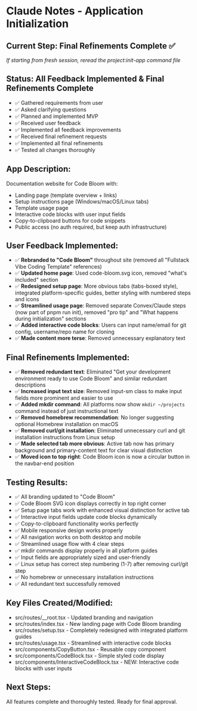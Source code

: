 # Claude Notes - Application Initialization

## Current Step: Final Refinements Complete ✅
*If starting from fresh session, reread the project:init-app command file*

## Status: All Feedback Implemented & Final Refinements Complete
- ✅ Gathered requirements from user
- ✅ Asked clarifying questions
- ✅ Planned and implemented MVP
- ✅ Received user feedback
- ✅ Implemented all feedback improvements
- ✅ Received final refinement requests
- ✅ Implemented all final refinements
- ✅ Tested all changes thoroughly

## App Description:
Documentation website for Code Bloom with:
- Landing page (template overview + links)
- Setup instructions page (Windows/macOS/Linux tabs)
- Template usage page
- Interactive code blocks with user input fields
- Copy-to-clipboard buttons for code snippets
- Public access (no auth required, but keep auth infrastructure)

## User Feedback Implemented:
- ✅ **Rebranded to "Code Bloom"** throughout site (removed all "Fullstack Vibe Coding Template" references)
- ✅ **Updated home page**: Used code-bloom.svg icon, removed "what's included" section
- ✅ **Redesigned setup page**: More obvious tabs (tabs-boxed style), integrated platform-specific guides, better styling with numbered steps and icons
- ✅ **Streamlined usage page**: Removed separate Convex/Claude steps (now part of pnpm run init), removed "pro tip" and "What happens during initialization" sections
- ✅ **Added interactive code blocks**: Users can input name/email for git config, username/repo name for cloning
- ✅ **Made content more terse**: Removed unnecessary explanatory text

## Final Refinements Implemented:
- ✅ **Removed redundant text**: Eliminated "Get your development environment ready to use Code Bloom" and similar redundant descriptions
- ✅ **Increased input text size**: Removed input-sm class to make input fields more prominent and easier to use
- ✅ **Added mkdir command**: All platforms now show `mkdir ~/projects` command instead of just instructional text
- ✅ **Removed homebrew recommendation**: No longer suggesting optional Homebrew installation on macOS
- ✅ **Removed curl/git installation**: Eliminated unnecessary curl and git installation instructions from Linux setup
- ✅ **Made selected tab more obvious**: Active tab now has primary background and primary-content text for clear visual distinction
- ✅ **Moved icon to top right**: Code Bloom icon is now a circular button in the navbar-end position

## Testing Results:
- ✅ All branding updated to "Code Bloom"
- ✅ Code Bloom SVG icon displays correctly in top right corner
- ✅ Setup page tabs work with enhanced visual distinction for active tab
- ✅ Interactive input fields update code blocks dynamically
- ✅ Copy-to-clipboard functionality works perfectly
- ✅ Mobile responsive design works properly
- ✅ All navigation works on both desktop and mobile
- ✅ Streamlined usage flow with 4 clear steps
- ✅ mkdir commands display properly in all platform guides
- ✅ Input fields are appropriately sized and user-friendly
- ✅ Linux setup has correct step numbering (1-7) after removing curl/git step
- ✅ No homebrew or unnecessary installation instructions
- ✅ All redundant text successfully removed

## Key Files Created/Modified:
- src/routes/__root.tsx - Updated branding and navigation
- src/routes/index.tsx - New landing page with Code Bloom branding
- src/routes/setup.tsx - Completely redesigned with integrated platform guides
- src/routes/usage.tsx - Streamlined with interactive code blocks
- src/components/CopyButton.tsx - Reusable copy component
- src/components/CodeBlock.tsx - Simple styled code display
- src/components/InteractiveCodeBlock.tsx - NEW: Interactive code blocks with user inputs

## Next Steps:
All features complete and thoroughly tested. Ready for final approval.